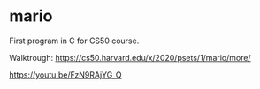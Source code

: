 # mario
First program in C for CS50 course.

Walktrough:
https://cs50.harvard.edu/x/2020/psets/1/mario/more/

https://youtu.be/FzN9RAjYG_Q
